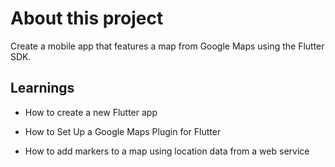 # About this project

Create a mobile app that features a map from Google Maps using the Flutter SDK.

## Learnings

- How to create a new Flutter app

- How to Set Up a Google Maps Plugin for Flutter

- How to add markers to a map using location data from a web service